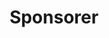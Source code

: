 ---
title: Sponsorer
layout: layouts/article.liquid
lang: sv
permalink: /sv/sponsors/
tags: sponsors 
sideNavOrder: 1
topNavOrder: 3
---